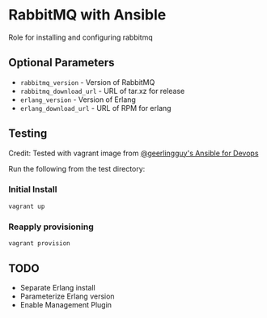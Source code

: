 # RabbitMQ with Ansible

Role for installing and configuring rabbitmq

## Optional Parameters

 * `rabbitmq_version` - Version of RabbitMQ
 * `rabbitmq_download_url` - URL of tar.xz for release
 * `erlang_version` - Version of Erlang
 * `erlang_download_url` - URL of RPM for erlang

## Testing

Credit: Tested with vagrant image from [@geerlingguy's Ansible for Devops](https://github.com/geerlingguy/ansible-for-devops)

Run the following from the test directory:

### Initial Install
```
vagrant up
```

### Reapply provisioning
```
vagrant provision
```

## TODO

 * Separate Erlang install
 * Parameterize Erlang version
 * Enable Management Plugin
